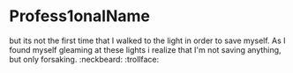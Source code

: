 # Profess1onalName
but its not the first time that I walked to the light in order to save myself.
As I found myself gleaming at these lights i realize that I'm not saving anything, but only forsaking.
:neckbeard: :trollface:

